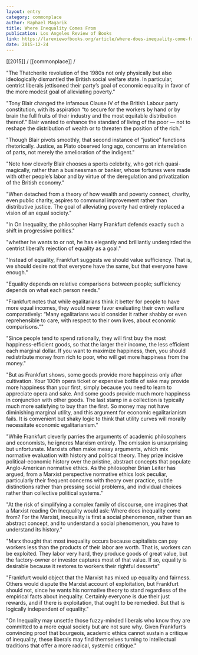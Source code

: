 ```yaml
---
layout: entry
category: commonplace
author: Raphael Magarik
title: Where Inequality Comes From
publication: Los Angeles Review of Books
link: https://lareviewofbooks.org/article/where-does-inequality-come-from/
date: 2015-12-24
---
```


[[2015]] / [[commonplace]] / 

"The Thatcherite revolution of the 1980s not only physically but also ideologically dismantled the British social welfare state. In particular, centrist liberals jettisoned their party’s goal of economic equality in favor of the more modest goal of alleviating poverty."
 
"Tony Blair changed the infamous Clause IV of the British Labour party constitution, with its aspiration “to secure for the workers by hand or by brain the full fruits of their industry and the most equitable distribution thereof.” Blair wanted to enhance the standard of living of the poor — not to reshape the distribution of wealth or to threaten the position of the rich."

"Though Blair pivots smoothly, that second instance of “justice” functions rhetorically. Justice, as Plato observed long ago, concerns an interrelation of parts, not merely the amelioration of the indigent."

"Note how cleverly Blair chooses a sports celebrity, who got rich quasi-magically, rather than a businessman or banker, whose fortunes were made with other people’s labor and by virtue of the deregulation and privatization of the British economy."
 
"When detached from a theory of how wealth and poverty connect, charity, even public charity, aspires to communal improvement rather than distributive justice. The goal of alleviating poverty had entirely replaced a vision of an equal society."

"In On Inequality, the philosopher Harry Frankfurt defends exactly such a shift in progressive politics."

"whether he wants to or not, he has elegantly and brilliantly undergirded the centrist liberal’s rejection of equality as a goal."

"Instead of equality, Frankfurt suggests we should value sufficiency. That is, we should desire not that everyone have the same, but that everyone have enough."

"Equality depends on relative comparisons between people; sufficiency depends on what each person needs."

"Frankfurt notes that while egalitarians think it better for people to have more equal incomes, they would never favor evaluating their own welfare comparatively: “Many egalitarians would consider it rather shabby or even reprehensible to care, with respect to their own lives, about economic comparisons.”"

"Since people tend to spend rationally, they will first buy the most happiness-efficient goods, so that the larger their income, the less efficient each marginal dollar. If you want to maximize happiness, then, you should redistribute money from rich to poor, who will get more happiness from the money."

"But as Frankfurt shows, some goods provide more happiness only after cultivation. Your 100th opera ticket or expensive bottle of sake may provide more happiness than your first, simply because you need to learn to appreciate opera and sake. And some goods provide much more happiness in conjunction with other goods. The last stamp in a collection is typically much more satisfying to buy than the first. So money may not have diminishing marginal utility, and this argument for economic egalitarianism fails. It is convenient but shaky logic to think that utility curves will morally necessitate economic egalitarianism."

"While Frankfurt cleverly parries the arguments of academic philosophers and economists, he ignores Marxism entirely. The omission is unsurprising but unfortunate. Marxists often make messy arguments, which mix normative evaluation with history and political theory. They prize incisive political-economic history over the pristine, abstract concepts that populate Anglo-American normative ethics. As the philosopher Brian Leiter has argued, from a Marxist perspective normative ethics look peculiar, particularly their frequent concerns with theory over practice, subtle distinctions rather than pressing social problems, and individual choices rather than collective political systems."

"At the risk of simplifying a complex family of discourse, one imagines that a Marxist reading On Inequality would ask: Where does inequality come from? For the Marxist, inequality is first a social phenomenon, rather than an abstract concept, and to understand a social phenomenon, you have to understand its history."

"Marx thought that most inequality occurs because capitalists can pay workers less than the products of their labor are worth. That is, workers can be exploited. They labor very hard, they produce goods of great value, but the factory-owner or investor captures most of that value. If so, equality is desirable because it restores to workers their rightful desserts"

"Frankfurt would object that the Marxist has mixed up equality and fairness. Others would dispute the Marxist account of exploitation, but Frankfurt should not, since he wants his normative theory to stand regardless of the empirical facts about inequality. Certainly everyone is due their just rewards, and if there is exploitation, that ought to be remedied. But that is logically independent of equality."
 
"On Inequality may unsettle those fuzzy-minded liberals who know they are committed to a more equal society but are not sure why. Given Frankfurt’s convincing proof that bourgeois, academic ethics cannot sustain a critique of inequality, these liberals may find themselves turning to intellectual traditions that offer a more radical, systemic critique."
